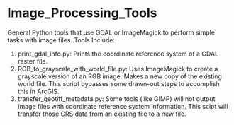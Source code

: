 # Image_Processing_Tools
General Python tools that use GDAL or ImageMagick to perform simple tasks with image files.
Tools Include:
  1. print_gdal_info.py: Prints the coordinate reference system of a GDAL raster file.
  2. RGB_to_grayscale_with_world_file.py:  Uses ImageMagick to create a grayscale version of an RGB image.  Makes a new copy of the existing world file.  This            script bypasses some drawn-out steps to accomplish this in ArcGIS.
  3. transfer_geotiff_metadata.py:  Some tools (like GIMP) will not output image files with coordinate reference system information.  This scipt will transfer those      CRS data from an existing file to a new file.
